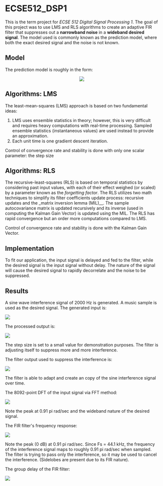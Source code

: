 # ECSE512_DSP1
This is the term project for _ECSE 512 Digital Signal Processing 1_. The goal of this project was to use LMS and RLS algorithms to create an adaptive FIR filter that suppresses out a __narrowband noise__ in a __wideband desired signal__. The model used is commonly known as the prediction model, where both the exact desired signal and the noise is not known.

## Model
The prediction model is roughly in the form: <br>
<p align="center">
  <img src="https://github.com/yanghaoqin/ECSE512_DSP1/blob/master/markdown/predictionmodel.PNG">
</p>

## Algorithms: LMS
The least-mean-squares (LMS) approach is based on two fundamental ideas:
1. LMS uses ensemble statistics in theory; however, this is very difficult and requires heavy computations with real-time processing. Sampled ensemble statistics (instantaneous values) are used instead to provide an approximation. 
2. Each unit time is one gradient descent iteration.

Control of convergence rate and stability is done with only one scalar parameter: the step size

## Algorithms: RLS
The recursive-least-squares (RLS) is based on temporal statistics by considering past input values, with each of their effect weighed (or scaled) by a parameter known as the _forgetting factor_. The RLS utilizes two math techniques to simplify its filter coefficients update process: recursive updates and the _matrix inversion lemma (MIL)__. The sample autocovariance matrix is updated recursively and its inverse (used in computing the Kalman Gain Vector) is updated using the MIL. The RLS has rapid convergence but an order more computations compared to LMS.

Control of convergence rate and stability is done with the Kalman Gain Vector.

## Implementation
To fit our application, the input signal is delayed and fed to the filter, while the desired signal is the input signal without delay. The nature of the signal will cause the desired signal to rapidly decorrelate and the noise to be suppressed.

## Results
A sine wave interference signal of 2000 Hz is generated. A music sample is used as the desired signal. The generated input is:

<img src="https://github.com/yanghaoqin/ECSE512_DSP1/blob/master/markdown/desiredsgn.png">


The processed output is:

<img src="https://github.com/yanghaoqin/ECSE512_DSP1/blob/master/markdown/errorsgn.png">

The step size is set to a small value for demonstration purposes. The filter is adjusting itself to suppress more and more interference.

The filter output used to suppress the interference is:

<img src="https://github.com/yanghaoqin/ECSE512_DSP1/blob/master/markdown/adaptedsgn.png">

The filter is able to adapt and create an copy of the sine interference signal over time.

The 8092-point DFT of the input signal via FFT method:

<img src="https://github.com/yanghaoqin/ECSE512_DSP1/blob/master/markdown/Inputfft.png">

Note the peak at 0.91 pi rad/sec and the wideband nature of the desired signal.

The FIR filter's frequency response:

<img src="https://github.com/yanghaoqin/ECSE512_DSP1/blob/master/markdown/filterresp.png">

Note the peak (0 dB) at 0.91 pi rad/sec. Since Fs = 44.1 kHz, the frequency of the interference signal maps to roughly 0.91 pi rad/sec when sampled. The filter is trying to pass only the interference, so it may be used to cancel the interference. (Sidelobes are present due to its FIR nature).

The group delay of the FIR filter:

<img src="https://github.com/yanghaoqin/ECSE512_DSP1/blob/master/markdown/filtergrpd.png">


